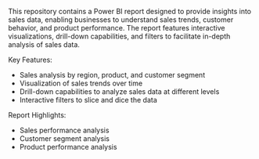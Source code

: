 This repository contains a Power BI report designed to provide insights into sales data, enabling businesses to understand sales trends, customer behavior, and product performance. The report features interactive visualizations, drill-down capabilities, and filters to facilitate in-depth analysis of sales data.

Key Features:

- Sales analysis by region, product, and customer segment
- Visualization of sales trends over time
- Drill-down capabilities to analyze sales data at different levels
- Interactive filters to slice and dice the data

Report Highlights:

- Sales performance analysis
- Customer segment analysis
- Product performance analysis
